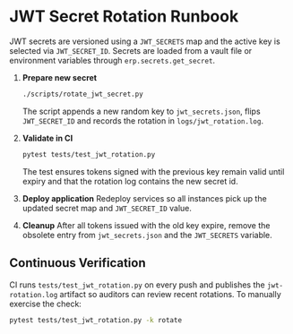 # JWT Secret Rotation Runbook

JWT secrets are versioned using a `JWT_SECRETS` map and the active key is
selected via `JWT_SECRET_ID`.  Secrets are loaded from a vault file or
environment variables through `erp.secrets.get_secret`.

1. **Prepare new secret**
   ```bash
   ./scripts/rotate_jwt_secret.py
   ```
   The script appends a new random key to `jwt_secrets.json`, flips
   `JWT_SECRET_ID` and records the rotation in `logs/jwt_rotation.log`.

2. **Validate in CI**
   ```bash
   pytest tests/test_jwt_rotation.py
   ```
   The test ensures tokens signed with the previous key remain valid until
   expiry and that the rotation log contains the new secret id.

3. **Deploy application**
   Redeploy services so all instances pick up the updated secret map and
   `JWT_SECRET_ID` value.

4. **Cleanup**
   After all tokens issued with the old key expire, remove the obsolete
   entry from `jwt_secrets.json` and the `JWT_SECRETS` variable.

## Continuous Verification

CI runs `tests/test_jwt_rotation.py` on every push and publishes the
`jwt-rotation.log` artifact so auditors can review recent rotations. To
manually exercise the check:

```bash
pytest tests/test_jwt_rotation.py -k rotate
```
